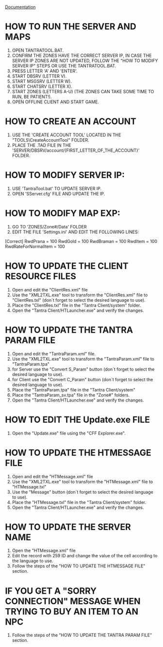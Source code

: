 [Documentation](http://mynetworkforum.weebly.com/gaming-guide/guide-to-maketantraofflineserver)

# HOW TO RUN THE SERVER AND MAPS
1. OPEN TANTRATOOL.BAT.
2. CONFIRM THE ZONES HAVE THE CORRECT SERVER IP, IN CASE THE SERVER IP ZONES ARE NOT UPDATED, FOLLOW THE "HOW TO MODIFY SERVER IP" STEPS OR USE THE TANTRATOOL.BAT.
3. PRESS LETTER 'A' AND 'ENTER'.
4. START DBSRV (LETTER V).
5. START MSGSRV (LETTER W).
6. START CHATSRV (LETTER X).
7. START ZONES (LETTERS A-U) (THE ZONES CAN TAKE SOME TIME TO RUN, BE PATIENT!).
8. OPEN OFFLINE CLIENT AND START GAME.


# HOW TO CREATE AN ACCOUNT
1. USE THE 'CREATE ACCOUNT TOOL' LOCATED IN THE "TOOLS\CreateAccountTool" FOLDER.
2. PLACE THE .TAD FILE IN THE 'SERVER/DBSRV/account/{FIRST_LETTER_OF_THE_ACCOUNT}' FOLDER.


# HOW TO MODIFY SERVER IP:
1. USE 'TantraTool.bat' TO UPDATE SERVER IP.
2. OPEN 'SServer.cfg' FILE AND UPDATE THE IP.


# HOW TO MODIFY MAP EXP:
1. GO TO 'ZONES/Zone#/Data' FOLDER
2. EDIT THE FILE 'Settings.ini' AND EDIT THE FOLLOWING LINES:

[Correct]
RwdPrana 	= 100
RwdGold		= 100
RwdBraman	= 100
RwdItem	 	= 100
RwdRateForNormalItem = 100


# HOW TO UPDATE THE CLIENT RESOURCE FILES
1. Open and edit the "ClientRes.xml" file
2. Use the "XML2TXL.exe" tool to transform the "ClientRes.xml" file to "ClientRes.txl" (don´t forget to select the desired language to use).
3. Place the "ClientRes.txl" file in the "Tantra Client/system" folder.
4. Open the "Tantra Client/HTLauncher.exe" and verify the changes.


# HOW TO UPDATE THE TANTRA PARAM FILE
1. Open and edit the "TantraParam.xml" file.
2. Use the "XML2TXL.exe" tool to transform the "TantraParam.xml" file to "TantraParam.tpa"
3. for Server use the "Convert S_Param" button (don´t forget to select the desired language to use).
4. for Client use the "Convert C_Param" button (don´t forget to select the desired language to use).
5. Place the "TantraParam.tpa" file in the "Tantra Client/system"
6. Place the "TantraParam_sv.tpa" file in the "Zone#" folders.
6. Open the "Tantra Client/HTLauncher.exe" and verify the changes.


# HOW TO EDIT THE Update.exe FILE
1. Open the "Update.exe" file using the "CFF Explorer.exe".


# HOW TO UPDATE THE HTMESSAGE FILE
1. Open and edit the "HTMessage.xml" file
2. Use the "XML2TXL.exe" tool to transform the "HTMessage.xml" file to "HTMessage.txl"
3. Use the "Message" button (don´t forget to select the desired language to use).
3. Place the "HTMessage.txl" file in the "Tantra Client/system" folder.
4. Open the "Tantra Client/HTLauncher.exe" and verify the changes.

# HOW TO UPDATE THE SERVER NAME
1. Open the "HTMessage.xml" file
2. Edit the record with 259 ID and change the value of the cell according to the language to use.
3. Follow the steps of the "HOW TO UPDATE THE HTMESSAGE FILE" section.

# IF YOU GET A "SORRY CONNECTION" MESSAGE WHEN TRYING TO BUY AN ITEM TO AN NPC
1. Follow the steps of the "HOW TO UPDATE THE TANTRA PARAM FILE" section.

<!--
AL AGREGAR EL ARCHIVO 'TOOLS/itemserver.txt' en una carpeta de una zona ('ZONES/Zone#/Data') HABILITARA EL ITEM MALL (SE REQUIERE CONFIGURACION DE UNA BASE DE DATOS SQL SERVER 2002)
-->